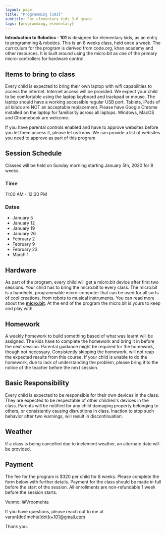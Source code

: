 ```yaml
---
layout: page
title: "Programming [103]"
subtitle: For elementary kids 3-6 grade
tags: [programming, elementary]
---
```

**Introduction to Robotics - 101** is designed for elementary kids, as an entry to programming & robotics. This is an 8 weeks class, held once a week. The curriculum for the program is derived from code.org, khan academy and other resources. It is built around using the micro:bit as one of the primary micro-controllers for hardware control.

## Items to bring to class
Every child is expected to bring their own laptop with wifi capabilities to access the internet. Internet access will be provided. We expect your child to be comfortable using the laptop keyboard and trackpad or mouse. The laptop should have a working accessible regular USB port. Tablets, iPads of all kinds are NOT an acceptable replacement. Please have Google Chrome installed on the laptop for familiarity across all laptops. Windows, MacOS and Chromebook are welcome.

If you have parental controls enabled and have to approve websites before you let them access it, please let us know. We can provide a list of websites you need to approve as part of this program.


## Session Schedule
Classes will be held on Sunday morning starting January 5th, 2020 for 8 weeks.
### Time
11:00 AM - 12:30 PM

### Dates
 * January 5
 * January 12
 * January 19
 * January 26
 * February 2
 * February 9  
 * February 23
 * March 1

## Hardware
As part of the program, every child will get a micro:bit device after first two sessions. Your child has to bring the micro:bit to every class. The micro:bit is a handheld, programmable micro-computer that can be used for all sorts of cool creations, from robots to musical instruments. You can read more about the [**micro:bit**](https://microbit.org/guide). At the end of the program the micro:bit is yours to keep and play with.


## Homework
A weekly homework to build something based of what was learnt will be assigned. The kids have to complete the homework and bring it in before the next session. Parental guidance might be required for the homework, though not necessary. Consistently skipping the homework, will not reap the expected results from this course. If your child is unable to do the homework, due to lack of understanding the problem, please bring it to the notice of the teacher before the next session.


## Basic Responsibility
Every child is expected to be responsible for their own devices in the class. They are expected to be respectable of other children's devices in the class. Parents will be notified for any child damaging property belonging to others, or consistently causing disruptions in class. Inaction to stop such behavior after two warnings, will result in discontinuation.


## Weather
If a class is being cancelled due to inclement weather, an alternate date will be provided.


## Payment
The fee for the program is $320 per child for 8 weeks. Please complete the form below with further details. Payment for the class should be made in full before the start of the session. All enrollments are non-refundable 1 week before the session starts.

Venmo: @Vroomehta

If you have questions, please reach out to me at varun[dot]mehta[dot]r+101@gmail.com

Thank you.
